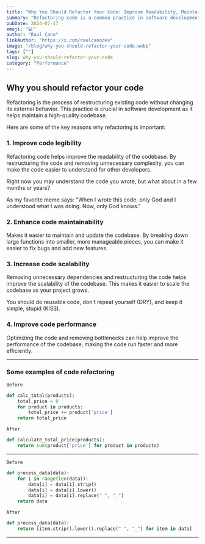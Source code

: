 ```yaml
---
title: "Why You Should Refactor Your Code: Improve Readability, Maintainability, and Performance"
summary: "Refactoring code is a common practice in software development. It is the process of restructuring existing computer code without changing its external behavior. It is essential to maintain the codebase and make it more readable, maintainable, and scalable. In this article, we will discuss the importance of refactoring code, good practices, and tools that can help you refactor your code effectively."
pubDate: 2024-07-17
emoji: "💻"
author: "Raul Cano"
linkAuthor: "https://x.com/raulcanodev"
image: "/blog/why-you-should-refactor-your-code.webp"
tags: [""]
slug: why-you-should-refactor-your-code
category: "Performance"
---
```


## Why you should refactor your code

Refactoring is the process of restructuring existing code without changing its external behavior. This practice is crucial in software development as it helps maintain a high-quality codebase. 

Here are some of the key reasons why refactoring is important:

### 1. Improve code legibility

Refactoring code helps improve the readability of the codebase. By restructuring the code and removing unnecessary complexity, you can make the code easier to understand for other developers.

Right now you may understand the code you wrote, but what about in a few months or years?

As my favorite meme says: "When I wrote this code, only God and I understood what I was doing. Now, only God knows."

### 2. Enhance code maintainability

Makes it easier to maintain and update the codebase. By breaking down large functions into smaller, more manageable pieces, you can make it easier to fix bugs and add new features.

### 3. Increase code scalability

Removing unnecessary dependencies and restructuring the code helps improve the scalability of the codebase. This makes it easier to scale the codebase as your project grows.

You should do reusable code, don't repeat yourself (DRY), and keep it simple, stupid (KISS).

### 4. Improve code performance

Optimizing the code and removing bottlenecks can help improve the performance of the codebase, making the code run faster and more efficiently.


---
### Some examples of code refactoring

`Before`
```python
def calc_total(products):
    total_price = 0
    for product in products:
        total_price += product['price']
    return total_price
```

`After`
```python
def calculate_total_price(products):
    return sum(product['price'] for product in products)
```

---

`Before`
```python
def process_data(data):
    for i in range(len(data)):
        data[i] = data[i].strip()
        data[i] = data[i].lower()
        data[i] = data[i].replace(" ", "_")
    return data
```

`After`
```python
def process_data(data):
    return [item.strip().lower().replace(" ", "_") for item in data]
```

---
